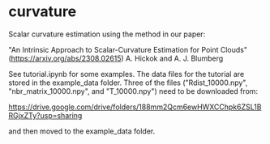 # curvature
Scalar curvature estimation using the method in our paper:

"An Intrinsic Approach to Scalar-Curvature Estimation for Point Clouds" (https://arxiv.org/abs/2308.02615)
A. Hickok and A. J. Blumberg

See tutorial.ipynb for some examples. The data files for the tutorial are stored in the example_data folder. Three of the files ("Rdist_10000.npy", "nbr_matrix_10000.npy", and "T_10000.npy") need to be downloaded from:

https://drive.google.com/drive/folders/188mm2Qcm6ewHWXCChpk6ZSL1BRGjxZTy?usp=sharing

and then moved to the example_data folder.
